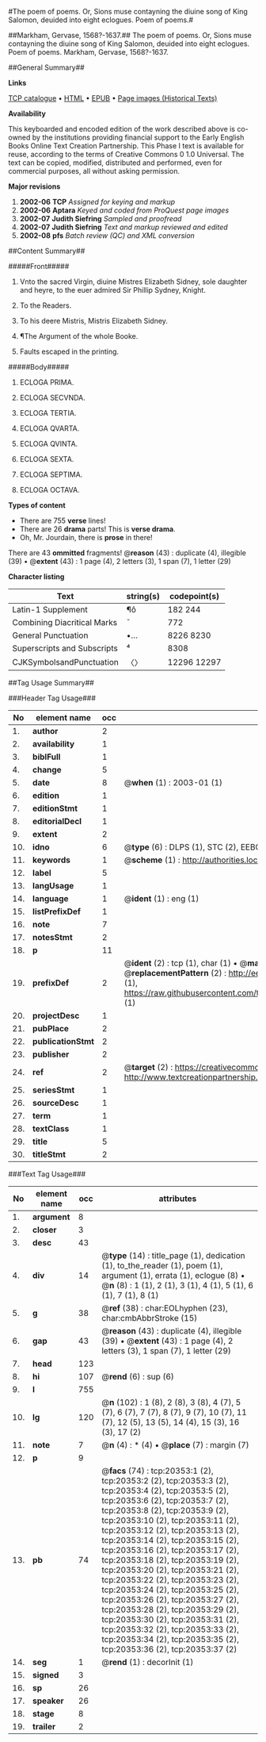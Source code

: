 #The poem of poems. Or, Sions muse contayning the diuine song of King Salomon, deuided into eight eclogues. Poem of poems.#

##Markham, Gervase, 1568?-1637.##
The poem of poems. Or, Sions muse contayning the diuine song of King Salomon, deuided into eight eclogues.
Poem of poems.
Markham, Gervase, 1568?-1637.

##General Summary##

**Links**

[TCP catalogue](http://www.ota.ox.ac.uk/tcp/)  • 
[HTML](http://tei.it.ox.ac.uk/tcp/Texts-HTML/free/A06/A06962.html)  • 
[EPUB](http://tei.it.ox.ac.uk/tcp/Texts-EPUB/free/A06/A06962.epub) • 
[Page images (Historical Texts)](https://data.historicaltexts.jisc.ac.uk/view?pubId=eebo-99854897e&pageId=eebo-99854897e-20353-1)

**Availability**

This keyboarded and encoded edition of the
	       work described above is co-owned by the institutions
	       providing financial support to the Early English Books
	       Online Text Creation Partnership. This Phase I text is
	       available for reuse, according to the terms of Creative
	       Commons 0 1.0 Universal. The text can be copied,
	       modified, distributed and performed, even for
	       commercial purposes, all without asking permission.

**Major revisions**

1. __2002-06__ __TCP__ *Assigned for keying and markup*
1. __2002-06__ __Aptara__ *Keyed and coded from ProQuest page images*
1. __2002-07__ __Judith Siefring__ *Sampled and proofread*
1. __2002-07__ __Judith Siefring__ *Text and markup reviewed and edited*
1. __2002-08__ __pfs__ *Batch review (QC) and XML conversion*

##Content Summary##

#####Front#####

1. Vnto the sacred Virgin, diuine
Mistres Elizabeth Sidney, sole daughter
and heyre, to the euer admired Sir
Phillip Sydney, Knight.

1. To the Readers.

1. To his deere Mistris, Mistris
Elizabeth Sidney.

1. ¶The Argument of the
whole Booke.

1. Faults escaped in the
printing.

#####Body#####

1. ECLOGA PRIMA.

1. ECLOGA SECVNDA.

1. ECLOGA TERTIA.

1. ECLOGA QVARTA.

1. ECLOGA QVINTA.

1. ECLOGA SEXTA.

1. ECLOGA SEPTIMA.

1. ECLOGA OCTAVA.

**Types of content**

  * There are 755 **verse** lines!
  * There are 26 **drama** parts! This is **verse drama**.
  * Oh, Mr. Jourdain, there is **prose** in there!

There are 43 **ommitted** fragments! 
 @__reason__ (43) : duplicate (4), illegible (39)  •  @__extent__ (43) : 1 page (4), 2 letters (3), 1 span (7), 1 letter (29)

**Character listing**


|Text|string(s)|codepoint(s)|
|---|---|---|
|Latin-1 Supplement|¶ô|182 244|
|Combining             Diacritical Marks|̄|772|
|General Punctuation|•…|8226 8230|
|Superscripts             and Subscripts|⁴|8308|
|CJKSymbolsandPunctuation|〈〉|12296 12297|

##Tag Usage Summary##

###Header Tag Usage###

|No|element name|occ|attributes|
|---|---|---|---|
|1.|__author__|2||
|2.|__availability__|1||
|3.|__biblFull__|1||
|4.|__change__|5||
|5.|__date__|8| @__when__ (1) : 2003-01 (1)|
|6.|__edition__|1||
|7.|__editionStmt__|1||
|8.|__editorialDecl__|1||
|9.|__extent__|2||
|10.|__idno__|6| @__type__ (6) : DLPS (1), STC (2), EEBO-CITATION (1), PROQUEST (1), VID (1)|
|11.|__keywords__|1| @__scheme__ (1) : http://authorities.loc.gov/ (1)|
|12.|__label__|5||
|13.|__langUsage__|1||
|14.|__language__|1| @__ident__ (1) : eng (1)|
|15.|__listPrefixDef__|1||
|16.|__note__|7||
|17.|__notesStmt__|2||
|18.|__p__|11||
|19.|__prefixDef__|2| @__ident__ (2) : tcp (1), char (1)  •  @__matchPattern__ (2) : ([0-9\-]+):([0-9IVX]+) (1), (.+) (1)  •  @__replacementPattern__ (2) : http://eebo.chadwyck.com/downloadtiff?vid=$1&page=$2 (1), https://raw.githubusercontent.com/textcreationpartnership/Texts/master/tcpchars.xml#$1 (1)|
|20.|__projectDesc__|1||
|21.|__pubPlace__|2||
|22.|__publicationStmt__|2||
|23.|__publisher__|2||
|24.|__ref__|2| @__target__ (2) : https://creativecommons.org/publicdomain/zero/1.0/ (1), http://www.textcreationpartnership.org/docs/. (1)|
|25.|__seriesStmt__|1||
|26.|__sourceDesc__|1||
|27.|__term__|1||
|28.|__textClass__|1||
|29.|__title__|5||
|30.|__titleStmt__|2||


###Text Tag Usage###

|No|element name|occ|attributes|
|---|---|---|---|
|1.|__argument__|8||
|2.|__closer__|3||
|3.|__desc__|43||
|4.|__div__|14| @__type__ (14) : title_page (1), dedication (1), to_the_reader (1), poem (1), argument (1), errata (1), eclogue (8)  •  @__n__ (8) : 1 (1), 2 (1), 3 (1), 4 (1), 5 (1), 6 (1), 7 (1), 8 (1)|
|5.|__g__|38| @__ref__ (38) : char:EOLhyphen (23), char:cmbAbbrStroke (15)|
|6.|__gap__|43| @__reason__ (43) : duplicate (4), illegible (39)  •  @__extent__ (43) : 1 page (4), 2 letters (3), 1 span (7), 1 letter (29)|
|7.|__head__|123||
|8.|__hi__|107| @__rend__ (6) : sup (6)|
|9.|__l__|755||
|10.|__lg__|120| @__n__ (102) : 1 (8), 2 (8), 3 (8), 4 (7), 5 (7), 6 (7), 7 (7), 8 (7), 9 (7), 10 (7), 11 (7), 12 (5), 13 (5), 14 (4), 15 (3), 16 (3), 17 (2)|
|11.|__note__|7| @__n__ (4) : * (4)  •  @__place__ (7) : margin (7)|
|12.|__p__|9||
|13.|__pb__|74| @__facs__ (74) : tcp:20353:1 (2), tcp:20353:2 (2), tcp:20353:3 (2), tcp:20353:4 (2), tcp:20353:5 (2), tcp:20353:6 (2), tcp:20353:7 (2), tcp:20353:8 (2), tcp:20353:9 (2), tcp:20353:10 (2), tcp:20353:11 (2), tcp:20353:12 (2), tcp:20353:13 (2), tcp:20353:14 (2), tcp:20353:15 (2), tcp:20353:16 (2), tcp:20353:17 (2), tcp:20353:18 (2), tcp:20353:19 (2), tcp:20353:20 (2), tcp:20353:21 (2), tcp:20353:22 (2), tcp:20353:23 (2), tcp:20353:24 (2), tcp:20353:25 (2), tcp:20353:26 (2), tcp:20353:27 (2), tcp:20353:28 (2), tcp:20353:29 (2), tcp:20353:30 (2), tcp:20353:31 (2), tcp:20353:32 (2), tcp:20353:33 (2), tcp:20353:34 (2), tcp:20353:35 (2), tcp:20353:36 (2), tcp:20353:37 (2)|
|14.|__seg__|1| @__rend__ (1) : decorInit (1)|
|15.|__signed__|3||
|16.|__sp__|26||
|17.|__speaker__|26||
|18.|__stage__|8||
|19.|__trailer__|2||
